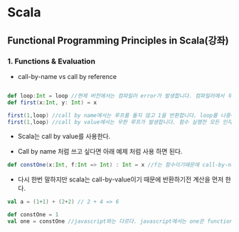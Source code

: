 # Scala

## Functional Programming Principles in Scala(강좌)


### 1. Functions & Evaluation

- call-by-name vs call by reference

```scala

def loop:Int = loop //현제 버전에서는 컴파일러 error가 발생합니다. 컴파일러에서 무한 재귀를 막습니다...ㅎㅎ
def first(x:Int, y: Int) = x

first(1,loop) //call by name에서는 루프를 돌지 않고 1을 반환합니다. loop를 나중에 실행하기 때문입니다.
first(1,loop) //call by value에서는 무한 루프가 발생합니다. 함수 실행전 모든 인자를 계산하기 때문입니다.

```

- Scala는 call by value를 사용한다.

- Call by name 처럼 쓰고 싶다면 아래 예제 처럼 사용 하면 된다.

```scala
def constOne(x:Int, f:Int => Int) : Int = x //f는 함수이기때문에 call-by-name처럼 사용 가능
```

- 다시 한번 말하지만 scala는 call-by-value이기 때문에 반환하기전 계산을 먼저 한다.

```scala
val a = (1+1) + (2+2) // 2 + 4 => 6

def constOne = 1
val one = constOne //javascript와는 다르다. javascript에서는 one은 function이 되지만 scala에서는 constOne의 return값이 one에 반환된다.
```

